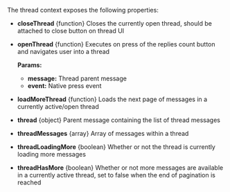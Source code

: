 The thread context exposes the following properties:

- **closeThread** {function} Closes the currently open thread, should be attached to close button on thread UI
- **openThread** {function} Executes on press of the replies count button and navigates user into a thread

  **Params:**

  - **message:** Thread parent message
  - **event:** Native press event
- **loadMoreThread** {function} Loads the next page of messages in a currently active/open thread
- **thread** {object} Parent message containing the list of thread messages
- **threadMessages** {array} Array of messages within a thread
- **threadLoadingMore** {boolean} Whether or not the thread is currently loading more messages
- **threadHasMore** {boolean} Whether or not more messages are available in a currently active thread, set to false when the end of pagination is reached